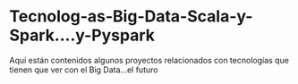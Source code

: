 # Tecnolog-as-Big-Data-Scala-y-Spark....y-Pyspark

Aquí están contenidos algunos proyectos relacionados con tecnologías que tienen que ver con el Big Data...el futuro
